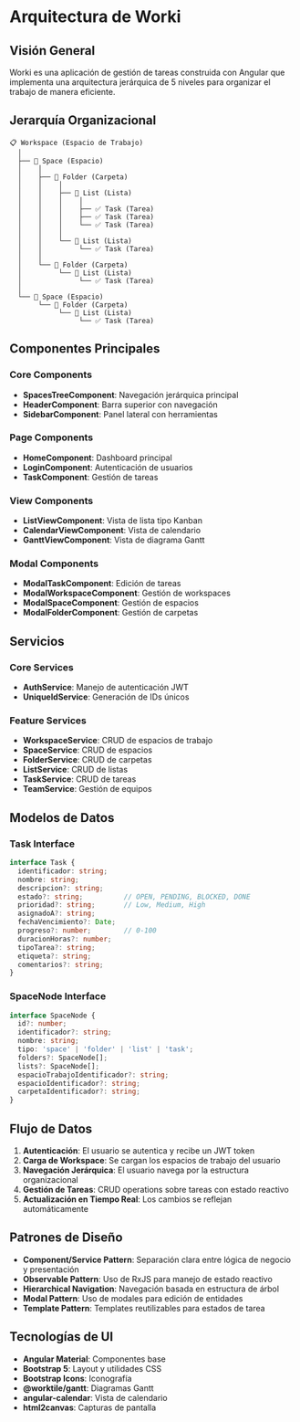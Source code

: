 # Arquitectura de Worki

## Visión General

Worki es una aplicación de gestión de tareas construida con Angular que implementa una arquitectura jerárquica de 5 niveles para organizar el trabajo de manera eficiente.

## Jerarquía Organizacional

```
📋 Workspace (Espacio de Trabajo)
  │
  ├── 🏢 Space (Espacio)
  │    │
  │    ├── 📁 Folder (Carpeta)
  │    │    │
  │    │    ├── 📝 List (Lista)
  │    │    │    │
  │    │    │    ├── ✅ Task (Tarea)
  │    │    │    ├── ✅ Task (Tarea)
  │    │    │    └── ✅ Task (Tarea)
  │    │    │
  │    │    └── 📝 List (Lista)
  │    │         └── ✅ Task (Tarea)
  │    │
  │    └── 📁 Folder (Carpeta)
  │         └── 📝 List (Lista)
  │              └── ✅ Task (Tarea)
  │
  └── 🏢 Space (Espacio)
       └── 📁 Folder (Carpeta)
            └── 📝 List (Lista)
                 └── ✅ Task (Tarea)
```

## Componentes Principales

### Core Components
- **SpacesTreeComponent**: Navegación jerárquica principal
- **HeaderComponent**: Barra superior con navegación
- **SidebarComponent**: Panel lateral con herramientas

### Page Components
- **HomeComponent**: Dashboard principal
- **LoginComponent**: Autenticación de usuarios
- **TaskComponent**: Gestión de tareas

### View Components
- **ListViewComponent**: Vista de lista tipo Kanban
- **CalendarViewComponent**: Vista de calendario
- **GanttViewComponent**: Vista de diagrama Gantt

### Modal Components
- **ModalTaskComponent**: Edición de tareas
- **ModalWorkspaceComponent**: Gestión de workspaces
- **ModalSpaceComponent**: Gestión de espacios
- **ModalFolderComponent**: Gestión de carpetas

## Servicios

### Core Services
- **AuthService**: Manejo de autenticación JWT
- **UniqueIdService**: Generación de IDs únicos

### Feature Services
- **WorkspaceService**: CRUD de espacios de trabajo
- **SpaceService**: CRUD de espacios
- **FolderService**: CRUD de carpetas
- **ListService**: CRUD de listas
- **TaskService**: CRUD de tareas
- **TeamService**: Gestión de equipos

## Modelos de Datos

### Task Interface
```typescript
interface Task {
  identificador: string;
  nombre: string;
  descripcion?: string;
  estado?: string;          // OPEN, PENDING, BLOCKED, DONE
  prioridad?: string;       // Low, Medium, High
  asignadoA?: string;
  fechaVencimiento?: Date;
  progreso?: number;        // 0-100
  duracionHoras?: number;
  tipoTarea?: string;
  etiqueta?: string;
  comentarios?: string;
}
```

### SpaceNode Interface
```typescript
interface SpaceNode {
  id?: number;
  identificador?: string;
  nombre: string;
  tipo: 'space' | 'folder' | 'list' | 'task';
  folders?: SpaceNode[];
  lists?: SpaceNode[];
  espacioTrabajoIdentificador?: string;
  espacioIdentificador?: string;
  carpetaIdentificador?: string;
}
```

## Flujo de Datos

1. **Autenticación**: El usuario se autentica y recibe un JWT token
2. **Carga de Workspace**: Se cargan los espacios de trabajo del usuario
3. **Navegación Jerárquica**: El usuario navega por la estructura organizacional
4. **Gestión de Tareas**: CRUD operations sobre tareas con estado reactivo
5. **Actualización en Tiempo Real**: Los cambios se reflejan automáticamente

## Patrones de Diseño

- **Component/Service Pattern**: Separación clara entre lógica de negocio y presentación
- **Observable Pattern**: Uso de RxJS para manejo de estado reactivo
- **Hierarchical Navigation**: Navegación basada en estructura de árbol
- **Modal Pattern**: Uso de modales para edición de entidades
- **Template Pattern**: Templates reutilizables para estados de tarea

## Tecnologías de UI

- **Angular Material**: Componentes base
- **Bootstrap 5**: Layout y utilidades CSS
- **Bootstrap Icons**: Iconografía
- **@worktile/gantt**: Diagramas Gantt
- **angular-calendar**: Vista de calendario
- **html2canvas**: Capturas de pantalla
